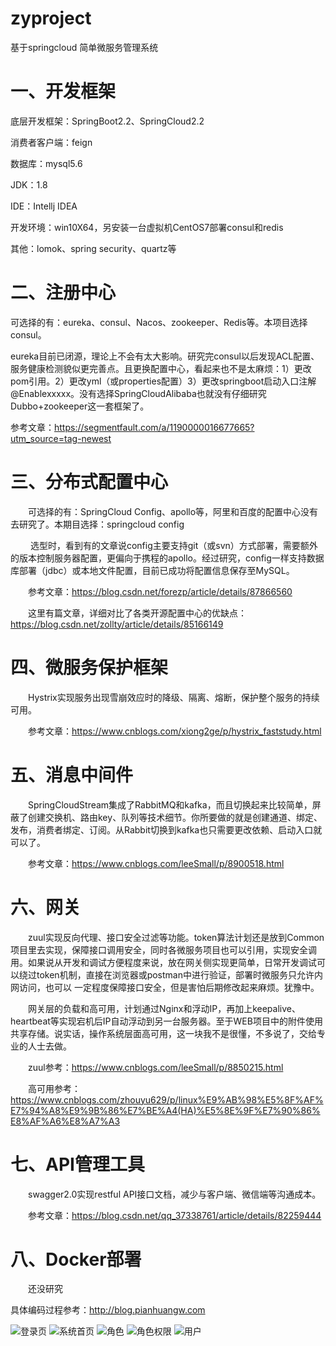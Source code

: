 # zyproject
基于springcloud 简单微服务管理系统


# 一、开发框架

底层开发框架：SpringBoot2.2、SpringCloud2.2

消费者客户端：feign

数据库：mysql5.6

JDK：1.8

IDE：Intellj IDEA

开发环境：win10X64，另安装一台虚拟机CentOS7部署consul和redis

其他：lomok、spring security、quartz等

# 二、注册中心

可选择的有：eureka、consul、Nacos、zookeeper、Redis等。本项目选择consul。

eureka目前已闭源，理论上不会有太大影响。研究完consul以后发现ACL配置、服务健康检测貌似更完善点。且更换配置中心，看起来也不是太麻烦：1）更改pom引用。2）更改yml（或properties配置）3）更改springboot启动入口注解@Enablexxxxx。没有选择SpringCloudAlibaba也就没有仔细研究Dubbo+zookeeper这一套框架了。

参考文章：https://segmentfault.com/a/1190000016677665?utm_source=tag-newest

# 三、分布式配置中心

　　可选择的有：SpringCloud Config、apollo等，阿里和百度的配置中心没有去研究了。本期目选择：springcloud config

　　 选型时，看到有的文章说config主要支持git（或svn）方式部署，需要额外的版本控制服务器配置，更偏向于携程的apollo。经过研究，config一样支持数据库部署（jdbc）或本地文件配置，目前已成功将配置信息保存至MySQL。

　　参考文章：https://blog.csdn.net/forezp/article/details/87866560

　　这里有篇文章，详细对比了各类开源配置中心的优缺点：https://blog.csdn.net/zollty/article/details/85166149

# 四、微服务保护框架

　　Hystrix实现服务出现雪崩效应时的降级、隔离、熔断，保护整个服务的持续可用。

　　参考文章：https://www.cnblogs.com/xiong2ge/p/hystrix_faststudy.html

# 五、消息中间件

　　SpringCloudStream集成了RabbitMQ和kafka，而且切换起来比较简单，屏蔽了创建交换机、路由key、队列等技术细节。你所要做的就是创建通道、绑定、发布，消费者绑定、订阅。从Rabbit切换到kafka也只需要更改依赖、启动入口就可以了。

　　参考文章：https://www.cnblogs.com/leeSmall/p/8900518.html

# 六、网关

　　zuul实现反向代理、接口安全过滤等功能。token算法计划还是放到Common项目里去实现，保障接口调用安全，同时各微服务项目也可以引用，实现安全调用。如果说从开发和调试方便程度来说，放在网关侧实现更简单，日常开发调试可以绕过token机制，直接在浏览器或postman中进行验证，部署时微服务只允许内网访问，也可以 一定程度保障接口安全，但是害怕后期修改起来麻烦。犹豫中。

　　网关层的负载和高可用，计划通过Nginx和浮动IP，再加上keepalive、heartbeat等实现宕机后IP自动浮动到另一台服务器。至于WEB项目中的附件使用共享存储。说实话，操作系统层面高可用，这一块我不是很懂，不多说了，交给专业的人士去做。

　　zuul参考：https://www.cnblogs.com/leeSmall/p/8850215.html

　　高可用参考：https://www.cnblogs.com/zhouyu629/p/linux%E9%AB%98%E5%8F%AF%E7%94%A8%E9%9B%86%E7%BE%A4(HA)%E5%8E%9F%E7%90%86%E8%AF%A6%E8%A7%A3

# 七、API管理工具

　　swagger2.0实现restful API接口文档，减少与客户端、微信端等沟通成本。

　　参考文章：https://blog.csdn.net/qq_37338761/article/details/82259444

# 八、Docker部署

　　还没研究
  
 具体编码过程参考：http://blog.pianhuangw.com
 
![登录页](http://blog.pianhuangw.com/wp-content/uploads/2020/03/login-1024x441.png)
![系统首页](http://blog.pianhuangw.com/wp-content/uploads/2020/02/QQ%E6%88%AA%E5%9B%BE20200228210937-3.png)
![角色](http://blog.pianhuangw.com/wp-content/uploads/2020/03/QQ%E6%88%AA%E5%9B%BE20200226140052-1024x320.png)
![角色权限](http://blog.pianhuangw.com/wp-content/uploads/2020/03/rolepermission-1024x457.png)
![用户](http://blog.pianhuangw.com/wp-content/uploads/2020/03/adduser-1024x458.png)
 
